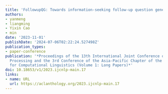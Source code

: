 ```yaml
---
title: 'FollowupQG: Towards information-seeking follow-up question generation'
authors:
- yanmeng
- liangming
- Yixin Cao
- min
date: '2023-11-01'
publishDate: '2024-07-06T02:22:24.527498Z'
publication_types:
- paper-conference
publication: '*Proceedings of the 13th International Joint Conference on Natural Language
  Processing and the 3rd Conference of the Asia-Pacific Chapter of the Association
  for Computational Linguistics (Volume 1: Long Papers)*'
doi: 10.18653/v1/2023.ijcnlp-main.17
links:
- name: URL
  url: https://aclanthology.org/2023.ijcnlp-main.17
---
```

